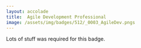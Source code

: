 ```yaml
---
layout: accolade
title:  Agile Development Professional
image: /assets/img/badges/512/_0003_AgileDev.pngs
---
```

Lots of stuff was required for this badge.
